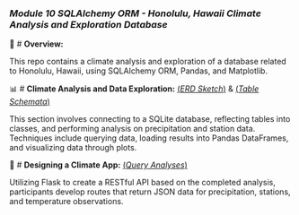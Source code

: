 ### *Module 10 SQLAlchemy ORM - Honolulu, Hawaii Climate Analysis and Exploration Database*

:palm_tree: # **Overview:**

This repo contains a climate analysis and exploration of a database related to Honolulu, Hawaii, using SQLAlchemy ORM, Pandas, and Matplotlib. 

:bar_chart: # **Climate Analysis and Data Exploration:** [(_ERD Sketch_)](https://github.com/manuel-sosa/sql-challenge/blob/main/01_data_modeling/erd_sketch.jpg) & [(_Table Schemata_)](https://github.com/manuel-sosa/sql-challenge/blob/main/02_data_engineering/table_schemata.sql) 

This section involves connecting to a SQLite database, reflecting tables into classes, and performing analysis on precipitation and station data. Techniques include querying data, loading results into Pandas DataFrames, and visualizing data through plots.


:open_file_folder: # **Designing a Climate App:** [(_Query Analyses_)](https://github.com/manuel-sosa/sql-challenge/blob/main/03_data_analysis/employee_queries.sql)

Utilizing Flask to create a RESTful API based on the completed analysis, participants develop routes that return JSON data for precipitation, stations, and temperature observations.
